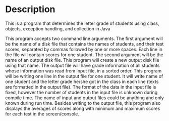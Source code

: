 # Description
This is a program that determines the letter grade of students using class, objects, exception handling, and collection in Java

This program accepts two command line arguments. The first argument will be the name of a disk file that contains the names of students, and their test scores, separated by commas followed by one or more spaces. Each line in the file will contain scores for one student. The second argument will be the name of an output disk file. This program will create a new output disk file using that name. The output file will have grade information of all students whose information was read from input file, in a sorted order. This program will be writing one line in the output file for one student. It will write name of one student and the letter grade he/she got in the class in each line (texts are formatted in the output file). The format of the data in the input file is fixed, however the number of students in the input file is unknown during compile time. The name of input and output files could be anything and only known during run time. Besides writing to the output file, this program also displays the averages of scores along with minimum and maximum scores for each test in the screen/console.
